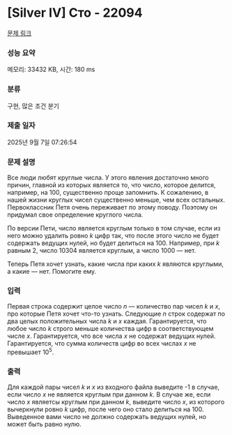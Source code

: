 # [Silver IV] Сто - 22094 

[문제 링크](https://www.acmicpc.net/problem/22094) 

### 성능 요약

메모리: 33432 KB, 시간: 180 ms

### 분류

구현, 많은 조건 분기

### 제출 일자

2025년 9월 7일 07:26:54

### 문제 설명

<p>Все люди любят круглые числа. У этого явления достаточно много причин, главной из которых является то, что число, которое делится, например, на 100, существенно проще запомнить. К сожалению, в нашей жизни круглых чисел существенно меньше, чем всех остальных. Первоклассник Петя очень переживает по этому поводу. Поэтому он придумал свое определение круглого числа.</p>

<p>По версии Пети, число является круглым только в том случае, если из него можно удалить ровно <i>k</i> цифр так, что после этого число не будет содержать ведущих нулей, но будет делиться на 100. Например, при <i>k</i> равным 2, число 10304 является круглым, а число 1000 — нет.</p>

<p>Теперь Петя хочет узнать, какие числа при каких <i>k</i> являются круглыми, а какие — нет. Помогите ему.</p>

### 입력 

 <p>Первая строка содержит целое число <i>n</i> — количество пар чисел <i>k</i> и <i>x</i>, про которые Петя хочет что-то узнать. Следующие <i>n</i> строк содержат по два целых положительных числа <i>k</i> и <i>x</i> каждая. Гарантируется, что любое число <i>k</i> строго меньше количества цифр в соответствующем числе <i>x</i>. Гарантируется, что все числа <i>x</i> не содержат ведущих нулей. Гарантируется, что сумма количеств цифр во всех числах <i>x</i> не превышает 10<sup>5</sup>.</p>

### 출력 

 <p>Для каждой пары чисел <i>k</i> и <i>x</i> из входного файла выведите -1 в случае, если число <i>x</i> не является круглым при данном <i>k</i>. В случае же, если число <i>x</i> являетсы круглым при данном <i>k</i>, выведите число <i>x</i>, из которого вычеркнули ровно <i>k</i> цифр, после чего оно стало делиться на 100. Выведенное вами число не должно содержать ведущих нулей, но может быть равно нулю.</p>

